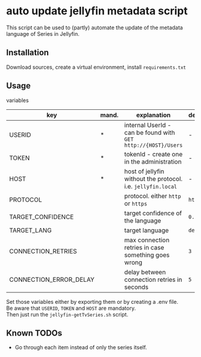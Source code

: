 # auto update jellyfin metadata script

This script can be used to (partly) automate the update of the metadata language of Series in Jellyfin.  

## Installation

Download sources, create a virtual environment, install `requirements.txt`  

## Usage

variables

| key                    | mand. | explanation                                                   | default
| ---------------------- | ----- | ------------------------------------------------------------- | ---
| USERID                 | *     | internal UserId - can be found with `GET http://{HOST}/Users` | -
| TOKEN                  | *     | tokenId - create one in the administration                    | -
| HOST                   | *     | host of jellyfin without the protocol. i.e. `jellyfin.local`  | -
| PROTOCOL               |       | protocol. either `http` or `https`                            | `http`
| TARGET_CONFIDENCE      |       | target confidence of the language                             | `0.75` 
| TARGET_LANG            |       | target language                                               | `de`
| CONNECTION_RETRIES     |       | max connection retries in case something goes wrong           | `3`
| CONNECTION_ERROR_DELAY |       | delay between connection retries in seconds                   | `5`

Set those variables either by exporting them or by creating a .env file.  
Be aware that `USERID`, `TOKEN` and `HOST` are mandatory.  
Then just run the `jellyfin-getTvSeries.sh` script.

## Known TODOs

- Go through each item instead of only the series itself.